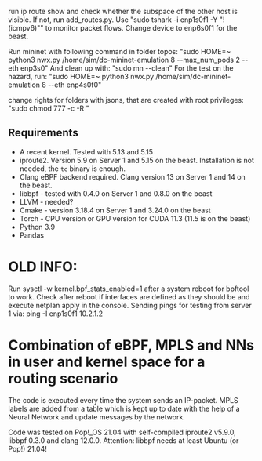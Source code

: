 run ip route show and check whether the subspace of the other host is visible. If not, run add_routes.py.
Use "sudo tshark -i enp1s0f1 -Y "!(icmpv6)"" to monitor packet flows. Change device to enp6s0f1 for the beast.

Run mininet with following command in folder topos: "sudo HOME=~ python3 nwx.py /home/sim/dc-mininet-emulation 8 --max_num_pods 2 --eth enp3s0"
And clean up with: "sudo mn --clean"
For the test on the hazard, run: "sudo HOME=~ python3 nwx.py /home/sim/dc-mininet-emulation 8 --eth enp4s0f0"

change rights for folders with jsons, that are created with root privileges: "sudo chmod 777 -c -R <folder>"

## Requirements

* A recent kernel. Tested with 5.13 and 5.15
* iproute2. Version 5.9 on Server 1 and 5.15 on the beast.
  Installation is not needed, the `tc` binary is enough.
* Clang eBPF backend required. Clang version 13 on Server 1 and 14 on the beast.
* libbpf - tested with 0.4.0 on Server 1 and 0.8.0 on the beast
* LLVM - needed?
* Cmake - version 3.18.4 on Server 1 and 3.24.0 on the beast
* Torch - CPU version or GPU version for CUDA 11.3 (11.5 is on the beast)
* Python 3.9
* Pandas

# OLD INFO:

Run sysctl -w kernel.bpf_stats_enabled=1 after a system reboot for bpftool to work.
Check after reboot if interfaces are defined as they should be and execute netplan apply in the console.
Sending pings for testing from server 1 via: ping -I enp1s0f1 10.2.1.2

# Combination of eBPF, MPLS and NNs in user and kernel space for a routing scenario

The code is executed every time the system sends an IP-packet. MPLS labels are added from a table which is kept up to date with the help of a Neural Network and update messages by the network.

Code was tested on Pop!_OS 21.04 with self-compiled iproute2 v5.9.0, libbpf 0.3.0 and clang 12.0.0.
Attention: libbpf needs at least Ubuntu (or Pop!) 21.04!
